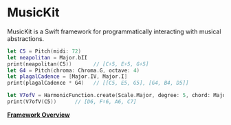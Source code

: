 # MusicKit

MusicKit is a Swift framework for programmatically interacting with musical abstractions.

```swift
let C5 = Pitch(midi: 72)
let neapolitan = Major.bII
print(neapolitan(C5))       // [C♯5, E♯5, G♯5]
let G4 = Pitch(chroma: Chroma.G, octave: 4)
let plagalCadence = [Major.IV, Major.I]
print(plagalCadence * G4)   // [[C5, E5, G5], [G4, B4, D5]]
```

```swift
let V7ofV = HarmonicFunction.create(Scale.Major, degree: 5, chord: Major.V7)
print(V7ofV(C5))      // [D6, F♯6, A6, C7]
```

**[Framework Overview](/Documentation/FrameworkOverview.md)**



